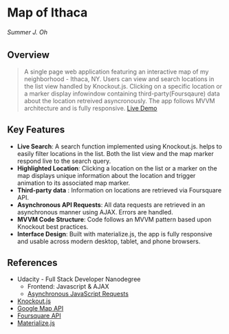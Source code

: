 
# Map of Ithaca #
###### Summer J. Oh ######

## Overview
> A single page web application featuring an interactive map of my neighborhood - Ithaca, NY. Users can view and search locations in the list view handled by Knockout.js. Clicking on a specific location or a marker display infowindow containing third-party(Foursqaure) data about the location retreived asyncronously. The app follows MVVM architecture and is fully responsive. [Live Demo](https://summerohoh.github.io/map-project/)


## Key Features ##

 * **Live Search**: A search function implemented using Knockout.js. helps to easily filter locations in the list. Both the list view and the map marker respond live to the search query. 
 * **Highlighted Location**: Clicking a location on the list or a marker on the map displays unique information about the location and trigger animation to its associated map marker. 
 * **Third-party data** : Information on locations are retrieved via Foursquare API. 
 * **Asynchronous API Requests**: All data requests are retrieved in an asynchronous manner using AJAX. Errors are handled. 
 * **MVVM Code Structure**: Code follows an MVVM pattern based upon Knockout best practices. 
 * **Interface Design**: Built with materialize.js, the app is fully responsive and usable across modern desktop, tablet, and phone browsers. 

## References 

 * Udacity - Full Stack Developer Nanodegree
 	* Frontend: Javascript & AJAX
    * [Asynchronous JavaScript Requests](https://www.udacity.com/course/asynchronous-javascript-requests--ud109)
 * [Knockout.js](http://knockoutjs.com)
 * [Google Map API](https://developers.google.com/maps/documentation/)
 * [Foursquare API](https://developer.foursquare.com)
 * [Materialize.js](http://materializecss.com)
